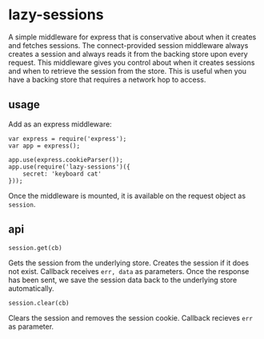 # lazy-sessions

A simple middleware for express that is conservative about when it creates and fetches sessions. The connect-provided session middleware always creates a session and always reads it from the backing store upon every request. This middleware gives you control about when it creates sessions and when to retrieve the session from the store. This is useful when you have a backing store that requires a network hop to access.

## usage
Add as an express middleware:

    var express = require('express');
    var app = express();
    
    app.use(express.cookieParser());
    app.use(require('lazy-sessions')({
        secret: 'keyboard cat'
    }));

Once the middleware is mounted, it is available on the request object as `session`.

## api

`session.get(cb)`

Gets the session from the underlying store. Creates the session if it does not exist. Callback receives `err, data` as parameters. Once the response has been sent, we save the session data back to the underlying store automatically.

`session.clear(cb)`

Clears the session and removes the session cookie. Callback recieves `err` as parameter.

